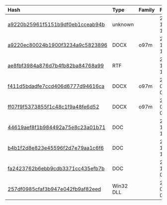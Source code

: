 |Hash|Type|Family|First_Seen|Name|
|:--|:--|:--|:--|:--|
|[a9220b25961f5151b9df0eb1cceab94b](https://www.virustotal.com/gui/file/a9220b25961f5151b9df0eb1cceab94b)|unknown||2018-11-06 15:05:27|payload_unmodified.dat|
|[a9220ec80024b1900f3234a9c5823896](https://www.virustotal.com/gui/file/a9220ec80024b1900f3234a9c5823896)|DOCX|o97m|2018-10-25 11:14:39|609422-1571147514.docx|
|[ae8fbf3984a876d7b4fb82ba84768a99](https://www.virustotal.com/gui/file/ae8fbf3984a876d7b4fb82ba84768a99)|RTF||2018-10-10 12:51:12|1.rtf|
|[f411d5bdadfe7ccd406d6777d94616ca](https://www.virustotal.com/gui/file/f411d5bdadfe7ccd406d6777d94616ca)|DOCX|o97m|2018-08-13 06:37:01|=?UTF-8?B?0KHQsNC90LrRhtC40LguZG9j?=|
|[ff07f9f5373855f1c48c1f9a48fe6d52](https://www.virustotal.com/gui/file/ff07f9f5373855f1c48c1f9a48fe6d52)|DOCX|o97m|2018-07-20 09:08:57|=?UTF-8?B?0J/QvtCy0LXRgdGC0LrQsC5kb2M=?=|
|[44619aef8f1b984492a75e8c23a01b71](https://www.virustotal.com/gui/file/44619aef8f1b984492a75e8c23a01b71)|DOC||2024-11-18 10:51:02|Zapros.doc_|
|[b4b1f2d8e823e45596f2d7e79aa1c6f6](https://www.virustotal.com/gui/file/b4b1f2d8e823e45596f2d7e79aa1c6f6)|DOC||2024-11-05 14:07:27| |
|[fa2423762b6ebb9cdb3371cc435efb7b](https://www.virustotal.com/gui/file/fa2423762b6ebb9cdb3371cc435efb7b)|DOC||2024-11-01 06:36:09|O predstavlenii informatsii.doc|
|[257df0985cfaf3b947e042fb9af82eed](https://www.virustotal.com/gui/file/257df0985cfaf3b947e042fb9af82eed)|Win32 DLL||2024-09-03 09:12:34|dmneirin.dll|
